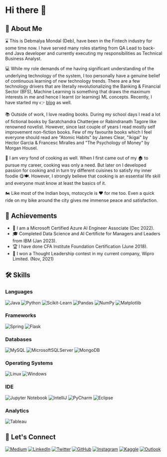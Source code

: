 # Hi there 👋

## 🚀 About Me

⌛ This is Debmalya Mondal (Deb), have been in the Fintech industry for some time now. I have served many roles starting from QA Lead to back-end Java developer and currently executing my responsibilities as Technical Business Analyst.

💻 While my role demands of me having significant understanding of the underlying technology of the system, I too personally have a genuine belief of continuous learning of new technology trends. There are a few technology drivers that are literally revolutionalizing the Banking & Financial Sector (BFS), Machine Learning is something that draws the maximum interests in me and hence I learnt (or learning) ML concepts. Recently, I have started my 👉 [blog](https://medium.com/@debspeaks) as well.

📚 Outside of work, I love reading books. During my school days I read a lot of fictional books by Saratchandra Chatterjee or Rabindranath Tagore like renowned novelist. However, since last couple of years I read mostly self improvement non-fiction books. Few of my favourite books which I feel everyone should read are "Atomic Habits" by James Clear, "Ikigai" by Hector Garcia & Francesc Miralles and "The Psychology of Money" by Morgan Housel.

🍲 I am very fond of cooking as well. When I first came out of my 🏠 to pursue my career, cooking was only a need. But later on I developed passion for cooking and in turn try different cuisines to satisfy my inner foodie 😋🍽️. However, I strongly believe that cooking is an essential life skill and everyone must know at least the basics of it.

🏍️ Like most of the Indian boys, motocycle is ❤️ for me too. Even a quick ride on my bike around the city gives me immense peace and satisfaction.

## 🏅 Achievements

- 👑 I am a Microsoft Certified Azure AI Engineer Associate (Dec 2022).
- 🎓 Completed Data Science and AI Certificte for Managers and Leaders from IBM (Jan 2023).
- 🏆 I have done CFA Institute Foundation Certification (June 2018).
- 🥇 I won a Thought Leadership contest in my current company, Wipro Limited. (Nov, 2021)

## 🛠️ Skills

### Languages

![Java](https://img.shields.io/badge/java-%23ED8B00.svg?style=for-the-badge&logo=java&logoColor=white) ![Python](https://img.shields.io/badge/python-3670A0?style=for-the-badge&logo=python&logoColor=ffdd54) ![Scikit-Learn](https://img.shields.io/badge/scikit_learn-F7931E?style=for-the-badge&logo=scikit-learn&logoColor=white) 
![Pandas](https://img.shields.io/badge/pandas-%23150458.svg?style=for-the-badge&logo=pandas&logoColor=white) ![NumPy](https://img.shields.io/badge/numpy-%23013243.svg?style=for-the-badge&logo=numpy&logoColor=white) 
![Matplotlib](https://img.shields.io/badge/Matplotlib-%23ffffff.svg?style=for-the-badge&logo=Matplotlib&logoColor=black)

### Frameworks

![Spring](https://img.shields.io/badge/spring-%236DB33F.svg?style=for-the-badge&logo=spring&logoColor=white) ![Flask](https://img.shields.io/badge/Flask-000000?style=for-the-badge&logo=flask&logoColor=white)

### Databases

![MySQL](https://img.shields.io/badge/mysql-%2300f.svg?style=for-the-badge&logo=mysql&logoColor=white) ![MicrosoftSQLServer](https://img.shields.io/badge/Microsoft%20SQL%20Sever-CC2927?style=for-the-badge&logo=microsoft%20sql%20server&logoColor=white) ![MongoDB](https://img.shields.io/badge/MongoDB-%234ea94b.svg?style=for-the-badge&logo=mongodb&logoColor=white)

### Operating Systems

![Linux](https://img.shields.io/badge/Linux-FCC624?style=for-the-badge&logo=linux&logoColor=black) ![Windows](https://img.shields.io/badge/Windows-0078D6?style=for-the-badge&logo=windows&logoColor=white)

### IDE

![Jupyter Notebook](https://img.shields.io/badge/jupyter-%23FA0F00.svg?style=for-the-badge&logo=jupyter&logoColor=white) ![IntelliJ](https://img.shields.io/badge/IntelliJ-000000.svg?style=for-the-badge&logo=intellij-idea&logoColor=white) ![PyCharm](https://img.shields.io/badge/pycharm-143?style=for-the-badge&logo=pycharm&logoColor=black&color=black&labelColor=green) ![Eclipse](https://img.shields.io/badge/Eclipse-FE7A16.svg?style=for-the-badge&logo=Eclipse&logoColor=white)

### Analytics

![Tableau](https://img.shields.io/badge/Tableau-E97627?style=for-the-badge&logo=Tableau&logoColor=white)

## 🔗 Let's Connect

[![Medium](https://img.shields.io/badge/Medium-12100E?style=for-the-badge&logo=medium&logoColor=white)](https://medium.com/@debspeaks) [![LinkedIn](https://img.shields.io/badge/linkedin-%230077B5.svg?style=for-the-badge&logo=linkedin&logoColor=white)](https://www.linkedin.com/in/debmalyamondal/) [![Twitter](https://img.shields.io/badge/Twitter-%231DA1F2.svg?style=for-the-badge&logo=Twitter&logoColor=white)](https://twitter.com/_debspeaks) [![GitHub](https://img.shields.io/badge/github-%23121011.svg?style=for-the-badge&logo=github&logoColor=white)](https://github.com/debhere)
[![Instagram](https://img.shields.io/badge/Instagram-%23E4405F.svg?style=for-the-badge&logo=Instagram&logoColor=white)](https://www.instagram.com/_debspeaks/) [![Kaggle](https://img.shields.io/badge/Kaggle-035a7d?style=for-the-badge&logo=kaggle&logoColor=white)](https://www.kaggle.com/idebmalya) [![Outlook](https://img.shields.io/badge/Microsoft_Outlook-0078D4?style=for-the-badge&logo=microsoft-outlook&logoColor=white)](mailto:https://github.com/debhere)
